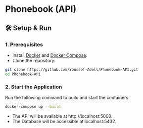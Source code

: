 # Phonebook (API)

## 🛠️ Setup & Run 
### 1. Prerequisites  
- Install [Docker](https://www.docker.com/) and [Docker Compose](https://docs.docker.com/compose/install/).  
- Clone the repository:  
```bash  
git clone https://github.com/Youssef-Adell/Phonebook-API.git 
cd Phonebook-API 
```

### 2. Start the Application  
Run the following command to build and start the containers:  
```bash  
docker-compose up --build  
```

- The API will be available at http://localhost:5000.
- The Database will be accessible at localhost:5432.
